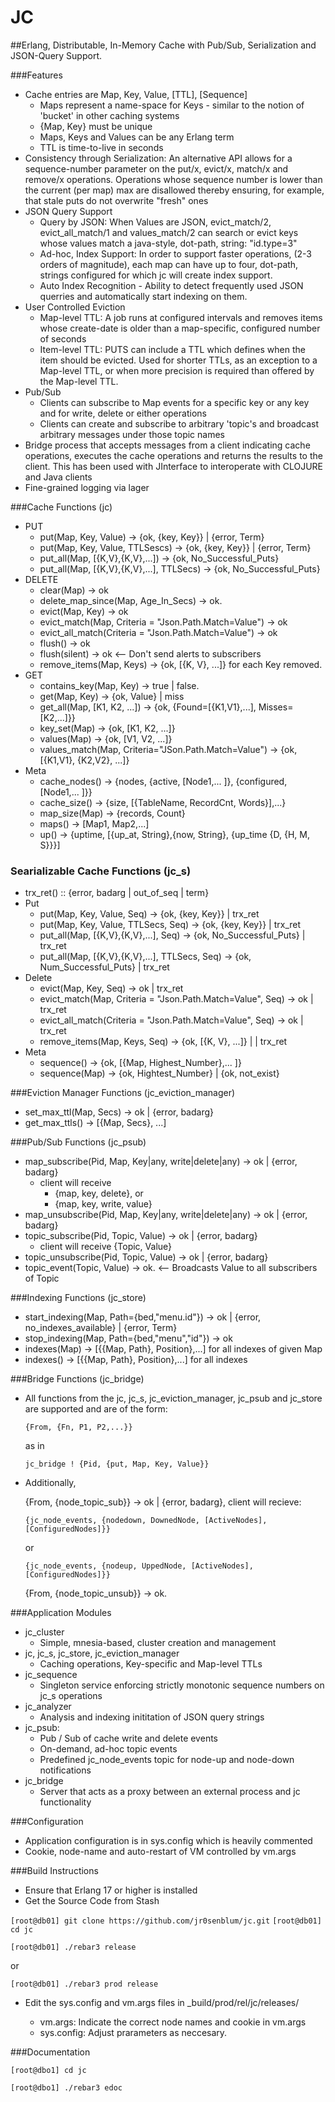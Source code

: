 JC
====

##Erlang, Distributable, In-Memory Cache with Pub/Sub,  Serialization and JSON-Query Support.


###Features
* Cache entries are Map, Key, Value, [TTL], [Sequence]
  * Maps represent a name-space for Keys - similar to the notion
    of 'bucket'
    in other caching systems
  * {Map, Key} must be unique	
  * Maps, Keys and Values can be any Erlang term
  * TTL is time-to-live in seconds
* Consistency through Serialization: An alternative API allows
    for a sequence-number parameter on the put/x, evict/x, match/x 
    and remove/x operations. Operations whose sequence number is
    lower than the current (per map) max are disallowed thereby
    ensuring, for example, that stale puts do not overwrite 
    "fresh" ones
 *  JSON Query Support
     * Query by JSON: When Values are JSON, evict_match/2,
       evict_all_match/1 and values_match/2 can search or evict
       keys whose values match a java-style, dot-path, string:
       "id.type=3"
    * Ad-hoc, Index Support: In order to support faster
      operations, (2-3 orders of magnitude), each map can have up to four,
       dot-path, strings configured for which jc will create index
       support.
    * Auto Index Recognition - Ability to detect frequently used JSON querries
      and automatically start indexing on them.
* User Controlled Eviction
  * Map-level TTL: A job runs at configured intervals and removes
  items whose create-date is older than a map-specific, configured 
  number of seconds
  * Item-level TTL: PUTS can include a TTL which defines when the
  item should be evicted. Used for shorter TTLs, as an exception
  to a Map-level TTL, or when more precision is required than 
  offered by the Map-level TTL.
* Pub/Sub 
  * Clients can subscribe to Map events for a specific key or
  any key and for write, delete or either operations
  * Clients can create and subscribe to arbitrary 'topic's and 
  broadcast arbitrary messages under those topic names
* Bridge process that accepts messages from a client indicating
  cache operations, executes the cache operations and returns the
  results to the client. This has been used with JInterface to 
  interoperate with CLOJURE and Java clients
* Fine-grained logging via lager



###Cache Functions (jc)
* PUT
  * put(Map, Key, Value) -> {ok, {key, Key}} | {error, Term}
  * put(Map, Key, Value, TTLSescs) -> {ok, {key, Key}} | 
                                      {error, Term}
  * put_all(Map, [{K,V},{K,V},...]) -> {ok, No_Successful_Puts}
  * put_all(Map, [{K,V},{K,V},...], TTLSecs) -> {ok, No_Successful_Puts}
* DELETE
  * clear(Map) -> ok
  * delete_map_since(Map, Age_In_Secs) -> ok.
  * evict(Map, Key) -> ok
  * evict_match(Map, Criteria = "Json.Path.Match=Value") -> ok
  * evict_all_match(Criteria = "Json.Path.Match=Value") -> ok
  * flush() -> ok
  * flush(silent) -> ok <-- Don't send alerts to subscribers
  * remove_items(Map, Keys) -> {ok, [{K, V}, ...]} for each Key
  removed.
* GET
  * contains_key(Map, Key) -> true | false.
  * get(Map, Key) -> {ok, Value} | miss
  * get_all(Map, [K1, K2, ...]) -> {ok, {Found=[{K1,V1},...],
                                         Misses=[K2,...]}}
  * key_set(Map) -> {ok, [K1, K2, ...]}
  * values(Map) -> {ok, [V1, V2, ...]}
  * values_match(Map, Criteria="JSon.Path.Match=Value") ->
                                     {ok, [{K1,V1}, {K2,V2}, ...]}
* Meta
  * cache_nodes() -> {nodes, {active, [Node1,... ]}, 
                             {configured, [Node1,... ]}}
  * cache_size() -> {size, [{TableName, RecordCnt, Words}],...}
  * map_size(Map) -> {records, Count}
  * maps() -> [Map1, Map2,...]
  * up() -> {uptime, [{up_at, String},{now, String},
                      {up_time {D, {H, M, S}}}]


### Searializable Cache Functions (jc_s)
* trx_ret() :: {error, badarg | out_of_seq | term}
* Put
  * put(Map, Key, Value, Seq) -> {ok, {key, Key}} | trx_ret
  * put(Map, Key, Value, TTLSecs, Seq) -> {ok, {key, Key}} |
                                          trx_ret
  * put_all(Map, [{K,V},{K,V},...], Seq) -> {ok,
   No_Successful_Puts} | trx_ret
  * put_all(Map, [{K,V},{K,V},...], TTLSecs, Seq) -> {ok,
   Num_Successful_Puts} | trx_ret
* Delete
  * evict(Map, Key, Seq) -> ok | trx_ret
  * evict_match(Map, Criteria = "Json.Path.Match=Value", Seq) ->
   ok | trx_ret
  * evict_all_match(Criteria = "Json.Path.Match=Value", Seq) ->
   ok | trx_ret
  * remove_items(Map, Keys, Seq) -> {ok, [{K, V}, ...]} | | 
                                   trx_ret
* Meta
  * sequence() -> {ok, [{Map, Highest_Number},... ]}
  * sequence(Map) -> {ok, Hightest_Number} | {ok, not_exist}



###Eviction Manager Functions (jc_eviction_manager)
* set_max_ttl(Map, Secs) -> ok | {error, badarg}
* get_max_ttls() -> [{Map, Secs}, ...]


###Pub/Sub Functions (jc_psub)
* map_subscribe(Pid, Map, Key|any, write|delete|any) -> ok |
                                                   {error, badarg}
  * client will receive
    * {map, key, delete}, or
    * {map, key, write, value}
* map_unsubscribe(Pid, Map, Key|any, write|delete|any) -> ok |
                                                   {error, badarg}
* topic_subscribe(Pid, Topic, Value) -> ok | {error, badarg}
  * client will receive {Topic, Value}
* topic_unsubscribe(Pid, Topic, Value) -> ok | {error, badarg}
* topic_event(Topic, Value) -> ok. <-- Broadcasts Value to all
  subscribers of Topic


###Indexing Functions (jc_store)
  * start_indexing(Map, Path={bed,"menu.id"}) -> ok |
                                  {error, no_indexes_available} |
							       {error, Term}
  * stop_indexing(Map, Path={bed,"menu","id"}) -> ok
  * indexes(Map) -> [{{Map, Path}, Position},...] for all indexes
                                                  of given Map
  * indexes() -> [{{Map, Path}, Position},...] for all indexes


###Bridge Functions (jc_bridge)
 * All functions from the jc, jc_s, jc_eviction_manager, jc_psub
 and jc_store are supported and are of the form:
 
   `{From, {Fn, P1, P2,...}}`
   
    as in 
    
    `jc_bridge ! {Pid, {put, Map, Key, Value}}`
    
* Additionally, 

  {From, {node_topic_sub}} -> ok | {error, badarg}, 
  client will recieve:
   
   `{jc_node_events, {nodedown, DownedNode, [ActiveNodes],[ConfiguredNodes]}}`
   
    or

    `{jc_node_events, {nodeup, UppedNode, [ActiveNodes],[ConfiguredNodes]}}`

  {From, {node_topic_unsub}} -> ok.


###Application Modules
* jc_cluster
  * Simple, mnesia-based, cluster creation and management
* jc, jc_s, jc_store, jc_eviction_manager
  * Caching operations, Key-specific and Map-level TTLs
* jc_sequence
  * Singleton service enforcing strictly monotonic sequence 
  numbers on jc_s operations
* jc_analyzer
  * Analysis and indexing inititation of JSON query strings
* jc_psub: 
  * Pub / Sub of cache write and delete events
  * On-demand, ad-hoc topic events
  * Predefined jc_node_events topic for node-up and node-down
   notifications
* jc_bridge
  * Server that acts as a proxy between an external process and
  jc functionality




###Configuration
* Application configuration is in sys.config which is heavily
commented
* Cookie, node-name and auto-restart of VM controlled by vm.args


###Build Instructions
* Ensure that Erlang 17 or higher is installed
* Get the Source Code from Stash

 `[root@db01] git clone https://github.com/jr0senblum/jc.git`
 `[root@db01] cd jc` 

 `[root@db01] ./rebar3 release`

 or

 `[root@db01] ./rebar3 prod release`

* Edit the sys.config and vm.args files  in _build/prod/rel/jc/releases/<version>
   * vm.args: Indicate the correct node names and cookie in vm.args
   * sys.config: Adjust prarameters as neccesary.
   		
   	  

###Documentation

   `[root@dbo1] cd jc`

   `[root@dbo1] ./rebar3 edoc`


